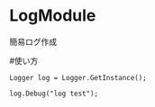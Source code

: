 # LogModule
簡易ログ作成

#使い方

```Logを残すクラス内インスタンス作成
Logger log = Logger.GetInstance();
```
```Logを残す
log.Debug("log test");
```
